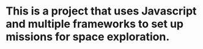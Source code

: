 # This is a project that uses Javascript and multiple frameworks to set up missions for space exploration.
